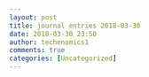 ```yaml
---
layout: post
title: journal entries 2018-03-30
date: 2018-03-30 23:50
author: techenomics1
comments: true
categories: [Uncategorized]
---
```

